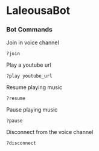# LaleousaBot

### Bot Commands

Join in voice channel <br>
```
?join
``` 

Play a youtube url <br>
```
?play youtube_url
``` 

Resume playing music <br>
```
?resume
``` 

Pause playing music <br>
```
?pause
```

Disconnect from the voice channel <br>
```
?disconnect
```
